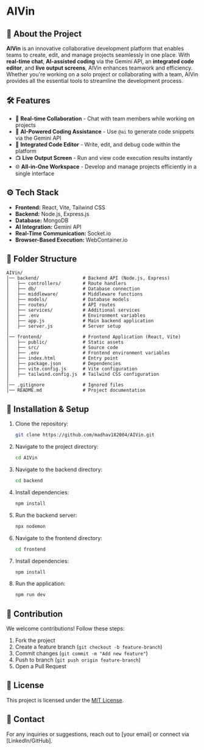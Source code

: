 # AIVin

## 🚀 About the Project
**AIVin** is an innovative collaborative development platform that enables teams to create, edit, and manage projects seamlessly in one place. With **real-time chat**, **AI-assisted coding** via the Gemini API, an **integrated code editor**, and **live output screens**, AIVin enhances teamwork and efficiency. Whether you're working on a solo project or collaborating with a team, AIVin provides all the essential tools to streamline the development process.

## 🛠 Features
- 💬 **Real-time Collaboration** - Chat with team members while working on projects
- 🤖 **AI-Powered Coding Assistance** - Use `@ai` to generate code snippets via the Gemini API
- 📝 **Integrated Code Editor** - Write, edit, and debug code within the platform
- 📺 **Live Output Screen** - Run and view code execution results instantly
- 🌐 **All-in-One Workspace** - Develop and manage projects efficiently in a single interface

## ⚙️ Tech Stack
- **Frontend:** React, Vite, Tailwind CSS
- **Backend:** Node.js, Express.js
- **Database:** MongoDB
- **AI Integration:** Gemini API
- **Real-Time Communication:** Socket.io
- **Browser-Based Execution:** WebContainer.io

## 📂 Folder Structure
```
AIVin/
│── backend/                # Backend API (Node.js, Express)
│   ├── controllers/        # Route handlers
│   ├── db/                 # Database connection
│   ├── middleware/         # Middleware functions
│   ├── models/             # Database models
│   ├── routes/             # API routes
│   ├── services/           # Additional services
│   ├── .env                # Environment variables
│   ├── app.js              # Main backend application
│   ├── server.js           # Server setup
│
│── frontend/               # Frontend Application (React, Vite)
│   ├── public/             # Static assets
│   ├── src/                # Source code
│   ├── .env                # Frontend environment variables
│   ├── index.html          # Entry point
│   ├── package.json        # Dependencies
│   ├── vite.config.js      # Vite configuration
│   ├── tailwind.config.js  # Tailwind CSS configuration
│
│── .gitignore              # Ignored files
│── README.md               # Project documentation
```

## 🔧 Installation & Setup
1. Clone the repository:
   ```sh
   git clone https://github.com/madhav182004/AIVin.git
   ```
2. Navigate to the project directory:
   ```sh
   cd AIVin
   ```
3. Navigate to the backend directory:
   ```sh
   cd backend
   ```
4. Install dependencies:
   ```sh
   npm install
   ```
5. Run the backend server:
   ```sh
   npx nodemon
   ```
6. Navigate to the frontend directory:
   ```sh
   cd frontend
   ```
7. Install dependencies:
   ```sh
   npm install
   ```
8. Run the application:
   ```sh
   npm run dev
   ```

## 🤝 Contribution
We welcome contributions! Follow these steps:
1. Fork the project
2. Create a feature branch (`git checkout -b feature-branch`)
3. Commit changes (`git commit -m "Add new feature"`)
4. Push to branch (`git push origin feature-branch`)
5. Open a Pull Request

## 📜 License
This project is licensed under the [MIT License](LICENSE).

## 📩 Contact
For any inquiries or suggestions, reach out to [your email] or connect via [LinkedIn/GitHub].

